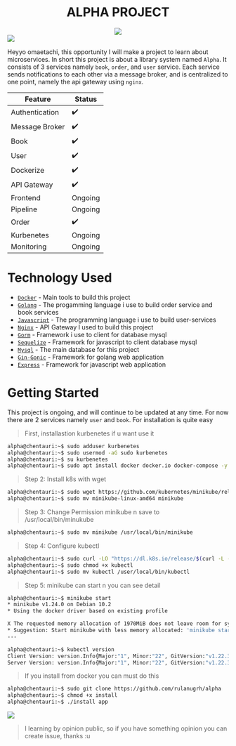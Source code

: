 <h1 align="center"> ALPHA PROJECT </h1>
<div align="center">
    <img src="https://wallpapercave.com/wp/wp2763910.gif" />
</div>

<img src="https://user-images.githubusercontent.com/73097560/115834477-dbab4500-a447-11eb-908a-139a6edaec5c.gif">

Heyyo omaetachi, this opportunity I will make a project to learn about microservices. In short this project is about a library system named `Alpha`. It consists of 3 services namely `book`, `order`, and `user` service. Each service sends notifications to each other via a message broker, and is centralized to one point, namely the api gateway using `nginx`.

| Feature             | Status              | 
|---------------------|---------------------|
| Authentication      | :heavy_check_mark:  |
| Message Broker      | :heavy_check_mark:  |
| Book                | :heavy_check_mark:  |
| User                | :heavy_check_mark:  |
| Dockerize           | :heavy_check_mark:  |
| API Gateway         | :heavy_check_mark:  |
| Frontend            | Ongoing             |
| Pipeline            | Ongoing             |
| Order               | :heavy_check_mark:  |
| Kurbenetes          | Ongoing             |
| Monitoring          | Ongoing             |

# Technology Used
- [`Docker`](https://www.docker.com) - Main tools to build this project
- [`Golang`](https://go.dev) - The progamming language i use to build order service and book services
- [`Javascript`](https://developer.mozilla.org/en-US/docs/Web/javascript) - The programming language i use to build user-services
- [`Nginx`](https://www.nginx.com/) - API Gateway I used to build this project
- [`Gorm`](https://gorm.io/gorm) - Framework i use to client for database mysql
- [`Sequelize`](https://sequelize.org) - Framework for javascript to client database mysql
- [`Mysql`](https://www.mysql.com) - The main database for this project
- [`Gin-Gonic`](https://gin-gonic.com) - Framework for golang web application
- [`Express`](https://google.com) - Framework for javascript web application

# Getting Started
This project is ongoing, and will continue to be updated at any time. For now there are 2 services namely `user` and `book`. For installation is quite easy 

> First, installastion kurbenetes if u want use it
```bash
alpha@chentauri:~$ sudo adduser kurbenetes
alpha@chentauri:~$ sudo usermod -aG sudo kurbenetes
alpha@chentauri:~$ su kurbenetes
alpha@chentauri:~$ sudo apt install docker docker.io docker-compose -y
```

> Step 2: Install k8s with wget
```bash
alpha@chentauri:~$ sudo wget https://github.com/kubernetes/minikube/releases/download/v1.24.0/minikube-linux-amd64
alpha@chentauri:~$ sudo mv minikube-linux-amd64 minikube
```

> Step 3: Change Permission minikube n save to /usr/local/bin/minukube
```bash
alpha@chentauri:~$ sudo mv minikube /usr/local/bin/minikube
```

> Step 4: Configure kubectl
```bash
alpha@chentauri:~$ sudo curl -LO "https://dl.k8s.io/release/$(curl -L -s https://dl.k8s.io/release/stable.txt)/bin/linux/amd64/kubectl"
alpha@chentauri:~$ sudo chmod +x kubectl
alpha@chentauri:~$ sudo mv kubectl /user/local/bin/kubectl
```

> Step 5: minikube can start n you can see detail
```bash
alpha@chentauri:~$ minikube start
* minikube v1.24.0 on Debian 10.2
* Using the docker driver based on existing profile

X The requested memory allocation of 1970MiB does not leave room for system overhead (total system memory: 1970MiB). You may face stability issues.
* Suggestion: Start minikube with less memory allocated: 'minikube start --memory=1970mb'
---

alpha@chentauri:~$ kubectl version
Client Version: version.Info{Major:"1", Minor:"22", GitVersion:"v1.22.3", GitCommit:"c92036820499fedefec0f847e2054d824aea6cd1", GitTreeState:"clean", BuildDate:"2023-25-27T18:41:28Z", GoVersion:"go1.16.9", Compiler:"gc", Platform:"linux/amd64"}
Server Version: version.Info{Major:"1", Minor:"22", GitVersion:"v1.22.3", GitCommit:"c92036820499fedefec0f847e2054d824aea6cd1", GitTreeState:"clean", BuildDate:"2023-25-27T18:35:25Z", GoVersion:"go1.16.9", Compiler:"gc", Platform:"linux/amd64"}
```

> If you install from docker you can must do this
```bash
alpha@chentauri:~$ sudo git clone https://github.com/rulanugrh/alpha
alpha@chentauri:~$ chmod +x install
alpha@chentauri:~$ ./install app
```

<img src="https://user-images.githubusercontent.com/73097560/115834477-dbab4500-a447-11eb-908a-139a6edaec5c.gif">


> I learning by opinion public, so if you have something opinion you can create issue, thanks :u 